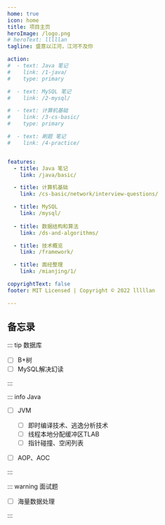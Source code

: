 ```yaml
---
home: true
icon: home
title: 项目主页
heroImage: /logo.png
# heroText: lllllan
tagline: 盛意以江河，江河不及你

action:
#  - text: Java 笔记
#    link: /1-java/
#    type: primary

#  - text: MySQL 笔记
#    link: /2-mysql/

#  - text: 计算机基础
#    link: /3-cs-basic/
#    type: primary

#  - text: 刷题 笔记
#    link: /4-practice/


features:
  - title: Java 笔记
    link: /java/basic/

  - title: 计算机基础
    link: /cs-basic/network/interview-questions/

  - title: MySQL
    link: /mysql/
  
  - title: 数据结构和算法
    link: /ds-and-algorithms/

  - title: 技术概览
    link: /framework/

  - title: 面经整理
    link: /mianjing/1/

copyrightText: false
footer: MIT Licensed | Copyright © 2022 lllllan

---
```








## 备忘录

::: tip 数据库

- [ ] B+树
- [ ] MySQL解决幻读

:::



::: info Java

- [ ] JVM
    - [ ] 即时编译技术、逃逸分析技术
    - [ ] 线程本地分配缓冲区TLAB
    - [ ] 指针碰撞、空闲列表
- [ ] AOP、AOC


:::



::: warning 面试题

- [ ] 海量数据处理

:::
